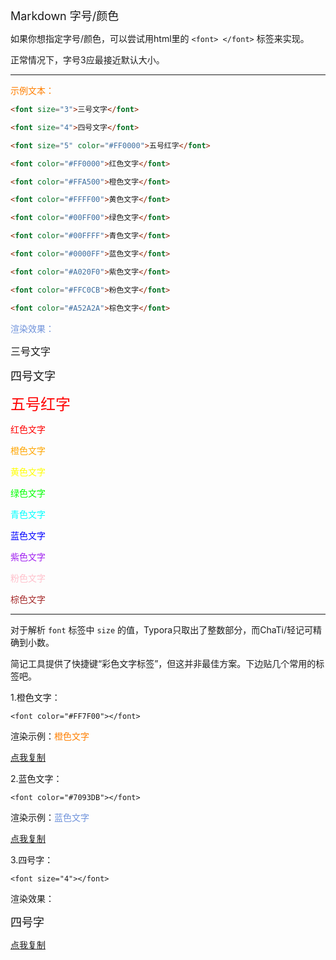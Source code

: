 <font size="4">Markdown 字号/颜色</font>

如果你想指定字号/颜色，可以尝试用html里的 `<font> </font>` 标签来实现。

正常情况下，字号3应最接近默认大小。

---

<font color="#FF7F00">示例文本：</font>

```html
<font size="3">三号文字</font>

<font size="4">四号文字</font>

<font size="5" color="#FF0000">五号红字</font>

<font color="#FF0000">红色文字</font>

<font color="#FFA500">橙色文字</font>

<font color="#FFFF00">黄色文字</font>

<font color="#00FF00">绿色文字</font>

<font color="#00FFFF">青色文字</font>

<font color="#0000FF">蓝色文字</font>

<font color="#A020F0">紫色文字</font>

<font color="#FFC0CB">粉色文字</font>

<font color="#A52A2A">棕色文字</font>
```

<font color="#7093DB">渲染效果：</font>

<font size="3">三号文字</font>

<font size="4">四号文字</font>

<font size="5" color="#FF0000">五号红字</font>

<font color="#FF0000">红色文字</font>

<font color="#FFA500">橙色文字</font>

<font color="#FFFF00">黄色文字</font>

<font color="#00FF00">绿色文字</font>

<font color="#00FFFF">青色文字</font>

<font color="#0000FF">蓝色文字</font>

<font color="#A020F0">紫色文字</font>

<font color="#FFC0CB">粉色文字</font>

<font color="#A52A2A">棕色文字</font>

---

对于解析 `font` 标签中 `size` 的值，Typora只取出了整数部分，而ChaTi/轻记可精确到小数。

简记工具提供了快捷键“彩色文字标签”，但这并非最佳方案。下边贴几个常用的标签吧。

1.橙色文字：
[](005i)
```
<font color="#FF7F00"></font>
```
[]( 005i)
渲染示例：<font color="#FF7F00">橙色文字</font>

[点我复制](yun://art.copy/?i=005i)

2.蓝色文字：
[](006i)
```
<font color="#7093DB"></font>
```
[]( 006i)
渲染示例：<font color="#7093DB">蓝色文字</font>

[点我复制](yun://art.copy/?i=006i)

3.四号字：
[](008i)
```
<font size="4"></font>
```
[]( 008i)
渲染效果：

<font size="4">四号字</font>

[点我复制](yun://art.copy/?i=008i)
